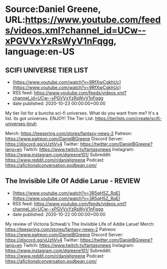 # Source:Daniel Greene, URL:https://www.youtube.com/feeds/videos.xml?channel_id=UCw--xPGVVxYzRsWyV1nFqgg, language:en-US

## SCIFI UNIVERSE TIER LIST
 - [https://www.youtube.com/watch?v=9RfXwCgkhUc](https://www.youtube.com/watch?v=9RfXwCgkhUc)
 - RSS feed: https://www.youtube.com/feeds/videos.xml?channel_id=UCw--xPGVVxYzRsWyV1nFqgg
 - date published: 2020-10-23 00:00:00+00:00

My tier list for a buncha sci-fi universes. What do you want from me? It's a list. its got universes. ENJOY!
The Tier List: https://tierlists.com/create/scifi-universes-bruh

Merch: https://teespring.com/stores/fantasy-news-2
Patreon: https://www.patreon.com/DanielBGreene
Discord Server: https://discord.gg/xUzhVv4
Twitter: https://twitter.com/DanielBGreene?lang=en
Twitch: https://www.twitch.tv/fantasynews
Instagram: https://www.instagram.com/dgreene101/
Subreddit: https://www.reddit.com/r/danielgreene
Podcast: https://afictionalconversation.podbean.com/

## The Invisible Life Of Addie Larue - REVIEW
 - [https://www.youtube.com/watch?v=3R5qH5Z_RqE](https://www.youtube.com/watch?v=3R5qH5Z_RqE)
 - RSS feed: https://www.youtube.com/feeds/videos.xml?channel_id=UCw--xPGVVxYzRsWyV1nFqgg
 - date published: 2020-10-22 00:00:00+00:00

My review of Victoria Schwab's The Invisible Life of Addie Larue! 
Merch: https://teespring.com/stores/fantasy-news-2
Patreon: https://www.patreon.com/DanielBGreene
Discord Server: https://discord.gg/xUzhVv4
Twitter: https://twitter.com/DanielBGreene?lang=en
Twitch: https://www.twitch.tv/fantasynews
Instagram: https://www.instagram.com/dgreene101/
Subreddit: https://www.reddit.com/r/danielgreene
Podcast: https://afictionalconversation.podbean.com/


